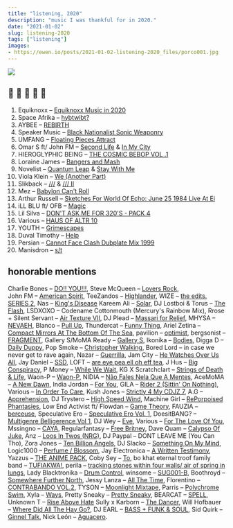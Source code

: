 ```yaml
---
title: "listening, 2020"
description: "music I was thankful for in 2020."
date: "2021-01-02"
slug: listening-2020
tags: ["listening"]
images: 
- https://ewen.io/posts/2021-01-02-listening-2020_files/porco001.jpg
---
```


![](/posts/2021-01-02-listening-2020_files/porco001.jpg)

## :goat: :goat: :goat: :goat: :goat:

1. Equiknoxx – [Equiknoxx Music in 2020](https://equiknoxxmusic.bandcamp.com/album/equiknoxx-music-in-2020)
2. Space Afrika – [hybtwibt?](https://space-afrika.bandcamp.com/album/hybtwibt)
3. AYBEE – [REBIRTH](https://deepblakmusic.bandcamp.com/album/aybee-rebirth-ep-dbr-v034)
4. Speaker Music – [Black Nationalist Sonic Weaponry](https://speakermusic.bandcamp.com/album/black-nationalist-sonic-weaponry) 
5. UMFANG – [Floating Pieces Attract](https://umfang.bandcamp.com/track/floating-pieces-attract)
6. Omar S ft/ John FM – [Second Life](https://omar-s.bandcamp.com/track/second-life) & [In My City](https://omar-s.bandcamp.com/track/in-my-city)
7. HIEROGLYPHIC BEING – [THE COSMIC BEBOP VOL .1](https://hieroglyphicbeingofficial.bandcamp.com/album/the-cosmic-bebop-vol-1)
8. Loraine James – [Bangers and Mash](https://lorainejames.bandcamp.com/album/bangers-and-mash)
9. Novelist – [Quantum Leap](https://novelistguy.bandcamp.com/album/quantum-leap) & [Stay With Me](https://novelistguy.bandcamp.com/track/stay-with-me)
10. Viola Klein – [We (Another Part)](https://meakusma.bandcamp.com/track/we-another-part)
11. Slikback – [///](https://slikback.bandcamp.com/album/-) & [/// II](https://slikback.bandcamp.com/album/ii)
12. Mez – [Babylon Can't Roll](https://mezyeah.bandcamp.com/album/babylon-cant-roll-ep)
13. Arthur Russell – [Sketches For World Of Echo: June 25 1984 Live At Ei](https://arthurrussell.bandcamp.com/album/sketches-for-world-of-echo-june-25-1984-live-at-ei)
14. iLL BLU ft/ OFB – [Magic](https://www.youtube.com/watch?v=JUKlIHIYvAw)
15. Lil Silva – [DON'T ASK ME FOR 320'S - PACK 4](https://lilsilva.bandcamp.com/album/dont-ask-me-for-320s-pack-4)
16. Various – [HAUS OF ALTR 10](https://hausofaltr.bandcamp.com/album/hoa010)
17. YOUTH – [Grimescapes](https://theyouthlabel.bandcamp.com/album/grimescapes-yo8th)
18. Duval Timothy – [Help](https://duvaltimothy.bandcamp.com/album/help)
19. Persian – [Cannot Face Clash Dubplate Mix 1999](https://persian1.bandcamp.com/track/cannot-face-clash-dubplate-mix-1999)
20. Manisdron – [s/t](https://liesrecords.bandcamp.com/album/s-t-ep)

## honorable mentions

Charlie Bones – [DO!! YOU!!!](https://www.nts.live/shows/the-do-you-breakfast-show), 
Steve McQueen – [Lovers Rock](https://www.youtube.com/watch?v=tTB0Pl25Rx8&list=PLKdFW01A1NFmC9JfsfREliCBsbMEtFqgA),  
John FM – [American Spirit](https://johnfm.bandcamp.com/album/american-spirit),
TeeZandos – [Highlander](https://www.youtube.com/watch?v=CvwNQVZlQv4),
WIZE – [the edits. SERIES 2](https://wizetheproducer.bandcamp.com/album/the-edits-series-2),
Nas – [King's Disease](https://www.youtube.com/watch?v=6mjNY53ORuA&list=PLxA687tYuMWjL3r09WBJJ7sGou3MQbcLa)
Kareem Ali – [Solar](https://kareemali19.bandcamp.com/album/solar),
DJ Lostboi & Torus – [The Flash](https://queeste.bandcamp.com/album/the-flash),
LSDXOXO – Codename Cottonmouth (Mercury's Rainbow Mix),
Rrose + Silent Servant – [Air Texture VII](https://airtexture.bandcamp.com/album/air-texture-vii),
DJ Plead – [Massari for Relief](https://djplead.bandcamp.com/album/massari-for-relief),
MHYSA – [NEVAEH](https://mhysa301.bandcamp.com/album/nevaeh),
Blanco – [Pull Up](https://www.youtube.com/watch?v=x8FuPy-IXkM),
Thundercat – [Funny Thing](https://www.youtube.com/watch?v=lSrKfSDwIi0),
Ariel Zetina – [Compact Mirrors At The Bottom Of The Sea](https://arielzetina.bandcamp.com/track/compact-mirrors-at-the-bottom-of-the-sea),
pavilion – [optimist](https://10961.bandcamp.com/album/optimist),
bergsonist – [FRAGMENT](https://bergsonist.bandcamp.com/track/fragment),
Gallery S/MoMA Ready – [Gallery S](https://momaready.bandcamp.com/album/gallery-s),
Ikonika – [Bodies](https://ikonika.bandcamp.com/album/bodies),
Digga D – [Daily Duppy](https://www.youtube.com/watch?v=K_vdaZ2NesI),
Pop Smoke – [Christopher Walking](https://www.youtube.com/watch?v=oib2gIA0W4k),
Bored Lord – in case we never get to rave again,
Nazar – [Guerrilla](https://nazar.bandcamp.com/album/guerrilla),
Jam City – [He Watches Over Us All](https://twitter.com/jam_city_music/status/1220078286144929794?s=20),
Jay Daniel – [SSD](https://watusihigh.bandcamp.com/album/ssd),
LOFT – [are eye pea ell oh eff tea](https://aya-yco.bandcamp.com/album/are-eye-pea-ell-oh-eff-tea),
J Hus – [Big Conspiracy](https://www.youtube.com/watch?v=Fw-cPUzUoig&list=PL9tY0BWXOZFsWAmMbjIDo2bM5x5AyNiYO),
P Money – [While We Wait](https://kingpmoney.bandcamp.com/album/while-we-wait-ep),
KG X Scratchclart – [Strings of Death & Life](https://scratchadva.bandcamp.com/track/strings-of-death-life),
Waon-P – [Waon-P](https://thetrilogytapes.bandcamp.com/album/waon-p),
NÍDIA – [Não Fales Nela Que A Mentes](https://principediscos.bandcamp.com/album/n-o-fales-nela-que-a-mentes),
AceMoMA – [A New Dawn](https://acemomabk.bandcamp.com/album/a-new-dawn-hoa007),
India Jordan – [For You](https://indiajordan.bandcamp.com/album/for-you),
GILA – [Rider 2 (Sittin' On Nothing)](https://gila-00.bandcamp.com/track/rider-2-sittin-on-nothing),
Various – [In Order To Care](https://randsrecords.bandcamp.com/album/in-order-to-care),
Kush Jones – [Strictly 4 My CDJZ 7](https://kushjones.bandcamp.com/album/strictly-4-my-cdjz-7),
A.G – [Apprehension](https://ayy-g.bandcamp.com/album/apprehension),
DJ Trystero – [High Speed Wind](https://thetrilogytapes.bandcamp.com/album/high-speed-wind),
Machine Girl – [RePorpoised Phantasies](https://machinegirl.bandcamp.com/album/reporpoised-phantasies),
Low End Activist ft/ Flowdan – [Game Theory](https://seagrave.bandcamp.com/track/game-theory-ft-flowdan),
FAUZIA – [berceuse](https://fauzia.bandcamp.com/track/berceuse),
Speculative Ero – [Speculative Ero Vol. 1](https://ominira.bandcamp.com/album/speculative-ero-vol-1),
DoesitBANG? – [Multigenre Belligerence Vol 1](https://doesitbang.bandcamp.com/album/multigenre-belligerence-vol-1),
DJ Wey – [Eve](https://djwey.bandcamp.com/album/eve-all-proceeds-donated-to-the-food-bank-for-nyc),
Various – [For The Love Of You](https://aotns.bandcamp.com/album/for-the-love-of-you),
Mssingno – [CAYA](https://mssingno.bandcamp.com/track/caya),
Regularfantasy – [Free Britney](https://regularfantasy.bandcamp.com/album/free-britney),
Dave Quam – [Calypso Of Juke](https://davequam.bandcamp.com/track/calypso-of-juke),
Anz – [Loos In Twos (NRG)](https://anzdj.bandcamp.com/album/loos-in-twos-nrg),
DJ Paypal – DONT LEAVE ME (You Can Tho),
Zora Jones – [Ten Billion Angels](https://zorajones.bandcamp.com/album/ten-billion-angels),
DJ Slacko – [Something On My Mind](https://slackk.bandcamp.com/album/something-on-my-mind),
Logic1000 – [Perfume / Blossom](https://prettysneaky.bandcamp.com/album/pretty-sneaky),
Jay Electronica – [A Written Testimony](https://www.youtube.com/watch?v=MAPDL1caNz4&list=PL-i6xydVhMuCjkv9sgj1SFdVz87eAao8P),
Yazzus – [THE ANIME PACK](https://yazzus.bandcamp.com/album/the-anime-pack),
Coby Sey – [To](https://cobysey.bandcamp.com/album/to),
bo khat eternal troof family band – [TUFIAKWA!](https://doulikeworldmusic.bandcamp.com/album/bo-khat-eternal-troof-family-band-tufiakwa),
perila – [tracking stones within four walls/ air of spring in lungs](https://perilazone.bandcamp.com/album/tracking-stones-within-four-walls-air-of-spring-in-lungs),
Lady Blacktronika – [Drum Control](https://allergyseason.bandcamp.com/album/drum-control),
winsome – [SUG001-B](https://winsomesugar.bandcamp.com/track/sug001-b),
Boothroyd – [Somewhere Further North](https://boothroyd.net/album/somewhere-further-north),
Jessy Lanza – [All The Time](https://jessylanza.bandcamp.com/album/all-the-time),
Florentino – [CONTRABANDO VOL.2](https://djflorentino.bandcamp.com/album/contrabando-vol-2),
TYSON – [Moonlight Mixtape](https://tyson.bandcamp.com/album/moonlight-mixtape),
Parris – [Polychrome Swim](https://thetrilogytapes.bandcamp.com/album/polychrome-swim),
Xyla – [Ways](https://xylasf.bandcamp.com/album/ways),
Pretty Sneaky – [Pretty Sneaky](https://prettysneaky.bandcamp.com/album/pretty-sneaky),
BEARCAT – [SPELL](https://bearcat666.bandcamp.com/album/spell),
Unknown T – [Rise Above Hate](https://www.youtube.com/watch?v=IFOkNeZUcqE&list=PLf1hrOwqId80X8s5jY48x-MKTXqXo3m_I)
Sully x Karborn – [The Dancer](https://sullyuk.bandcamp.com/album/sully-x-karborn-the-dancer),
Will Hofbauer – [Where Did All The Hay Go?](https://thirdplacerecords.bandcamp.com/album/will-hofbauer-where-did-all-the-hay-go),
DJ EARL – [BASS + FUNK & SOUL](https://djearlteklife.bandcamp.com/album/mtxlt190-bass-funk-soul),
Sid Quirk – [Ginnel Talk](https://sidquirk.bandcamp.com/album/ginnel-talk),
Nick León – [Aguacero](https://nicknoexit.bandcamp.com/album/aguacero).
